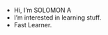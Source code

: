 - Hi, I’m SOLOMON A
- I’m interested in learning stuff.
- Fast Learner.

<!---
SOLOMON-03/SOLOMON-03 is a ✨ special ✨ repository because its `README.md` (this file) appears on your GitHub profile.
You can click the Preview link to take a look at your changes.
--->
